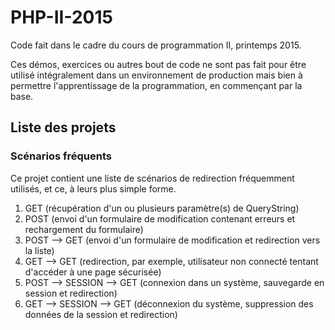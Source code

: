 # PHP-II-2015
Code fait dans le cadre du cours de programmation II, printemps 2015. 

Ces démos, exercices ou autres bout de code ne sont pas fait pour être utilisé intégralement dans un environnement de production mais bien à permettre l'apprentissage de la programmation, en commençant par la base.

## Liste des projets
### Scénarios fréquents
Ce projet contient une liste de scénarios de redirection fréquemment utilisés, et ce, à leurs plus simple forme.

1. GET (récupération d'un ou plusieurs paramètre(s) de QueryString)
2. POST (envoi d'un formulaire de modification contenant erreurs et rechargement du formulaire)
3. POST --> GET (envoi d'un formulaire de modification et redirection vers la liste)
4. GET --> GET (redirection, par exemple, utilisateur non connecté tentant d'accéder à une page sécurisée)
5. POST --> SESSION --> GET (connexion dans un système, sauvegarde en session et redirection)
6. GET --> SESSION --> GET (déconnexion du système, suppression des données de la session et redirection)
